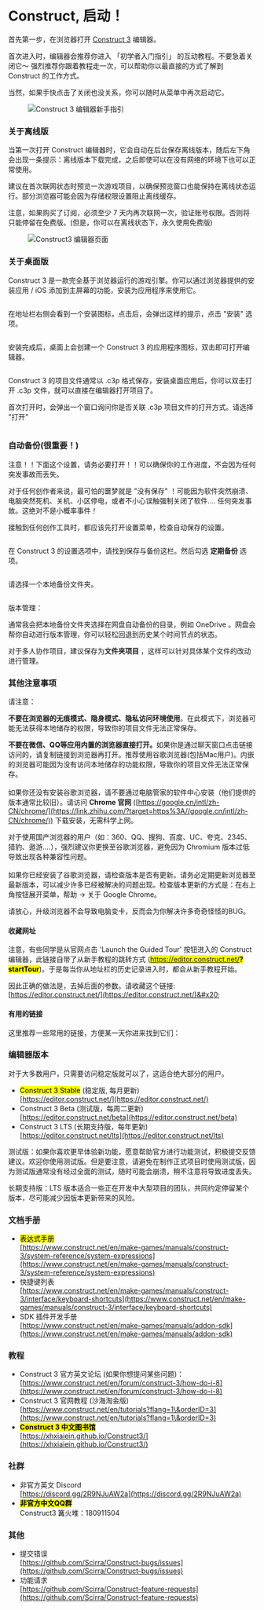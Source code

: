 # Construct, 启动！

首先第一步，在浏览器打开 [Construct 3](https://www.construct.net/a/260259?t=construct3) 编辑器。

首次进入时，编辑器会推荐你进入 「初学者入门指引」 的互动教程。不要急着关闭它～ 强烈推荐你跟着教程走一次，可以帮助你以最直接的方式了解到 Construct 的工作方式。

当然，如果手快点击了关闭也没关系，你可以随时从菜单中再次启动它。

<figure><img src="../.gitbook/assets/Xnip2025-02-27_16-15-53.png" alt="Construct 3 编辑器新手指引"><figcaption></figcaption></figure>

### 关于离线版

当第一次打开 Construct 编辑器时，它会自动在后台保存离线版本，随后左下角会出现一条提示：离线版本下载完成，之后即使可以在没有网络的环境下也可以正常使用。

建议在首次联网状态时预览一次游戏项目，以确保预览窗口也能保持在离线状态运行。部分浏览器可能会因为存储权限设置阻止离线缓存。

注意，如果购买了订阅，必须至少 7 天内再次联网一次，验证账号权限。否则将只能停留在免费版。(但是，你可以在离线状态下，永久使用免费版)

<figure><img src="../.gitbook/assets/Snipaste_2025-03-26_16-53-57.png" alt="Construct3 编辑器页面"><figcaption></figcaption></figure>

### 关于桌面版

Construct 3 是一款完全基于浏览器运行的游戏引擎。你可以通过浏览器提供的安装应用 / iOS 添加到主屏幕的功能，安装为应用程序来使用它。

<figure><img src="../.gitbook/assets/Snipaste_2025-03-26_17-06-12.png" alt=""><figcaption></figcaption></figure>

在地址栏右侧会看到一个安装图标，点击后，会弹出这样的提示，点击 "安装" 选项。

<figure><img src="../.gitbook/assets/image.png" alt=""><figcaption></figcaption></figure>

安装完成后，桌面上会创建一个 Construct 3 的应用程序图标，双击即可打开编辑器。

<figure><img src="../.gitbook/assets/Snipaste_2025-03-26_17-11-51.png" alt=""><figcaption></figcaption></figure>

Construct 3 的项目文件通常以 .c3p 格式保存，安装桌面应用后，你可以双击打开 .c3p 文件，就可以直接在编辑器打开项目了。

首次打开时，会弹出一个窗口询问你是否关联 .c3p 项目文件的打开方式。请选择 "打开"

<figure><img src="../.gitbook/assets/Snipaste_2025-03-26_17-17-29.png" alt=""><figcaption></figcaption></figure>



### 自动备份(很重要！)

注意！！下面这个设置，请务必要打开！！可以确保你的工作进度，不会因为任何突发事故而丢失。

对于任何创作者来说，最可怕的噩梦就是 "没有保存" ！可能因为软件突然崩溃、电脑突然死机、关机、小区停电，或者不小心误触强制关闭了软件.... 任何突发事故。这绝对不是小概率事件！

接触到任何创作工具时，都应该先打开设置菜单，检查自动保存的设置。

<figure><img src="../.gitbook/assets/Snipaste_2025-05-05_16-36-56.png" alt=""><figcaption></figcaption></figure>

在 Construct 3 的设置选项中，请找到保存与备份这栏。然后勾选 **定期备份** 选项。

<figure><img src="../.gitbook/assets/Snipaste_2025-05-05_16-48-20.png" alt=""><figcaption></figcaption></figure>

请选择一个本地备份文件夹。

<figure><img src="../.gitbook/assets/Snipaste_2025-05-05_16-52-46.png" alt=""><figcaption></figcaption></figure>

版本管理：

通常我会把本地备份文件夹选择在网盘自动备份的目录，例如 OneDrive 。网盘会帮你自动进行版本管理，你可以轻松回退到历史某个时间节点的状态。

对于多人协作项目，建议保存为**文件夹项目** ，这样可以针对具体某个文件的改动进行管理。

### 其他注意事项

请注意：

**不要在浏览器的无痕模式、隐身模式、隐私访问环境使用**。在此模式下，浏览器可能无法获得本地储存的权限，导致你的项目文件无法正常保存。

**不要在微信、QQ等应用内置的浏览器直接打开。**&#x5982;果你是通过聊天窗口点击链接访问的，请复制链接到浏览器再打开。推荐使用谷歌浏览器(包括Mac用户)。内嵌的浏览器可能因为没有访问本地储存的功能权限，导致你的项目文件无法正常保存。\
\
如果你还没有安装谷歌浏览器，请不要通过电脑管家的软件中心安装（他们提供的版本通常比较旧）。请访问 **Chrome 官网** ([https://google.cn/intl/zh-CN/chrome/](https://link.zhihu.com/?target=https%3A//google.cn/intl/zh-CN/chrome/)) 下载安装，无需科学上网。

对于使用国产浏览器的用户（如：360、QQ、搜狗、百度、UC、夸克、2345、猎豹、遨游....），强烈建议你更换至谷歌浏览器，避免因为 Chromium 版本过低导致出现各种兼容性问题。\
\
如果你已经安装了谷歌浏览器，请检查版本是否有更新。请务必定期更新浏览器至最新版本，可以减少许多已经被解决的问题出现。检查版本更新的方式是：在右上角按钮展开菜单，帮助 -> 关于 Google Chrome。

请放心，升级浏览器不会导致电脑变卡，反而会为你解决许多奇奇怪怪的BUG。

#### 收藏网址 <a href="#favorite-url" id="favorite-url"></a>

注意，有些同学是从官网点击 'Launch the Guided Tour' 按钮进入的 Construct 编辑器，此链接自带了从新手教程的跳转方式 (<mark style="color:blue;">https://editor.construct.net/</mark><mark style="background-color:yellow;">**?startTour**</mark>)。于是每当你从地址栏的历史记录进入时，都会从新手教程开始。

因此正确的做法是，去掉后面的参数。请收藏这个链接:\
[https://editor.construct.net/](https://editor.construct.net/)&#x20;



#### 有用的链接 <a href="#editor-link" id="editor-link"></a>

这里推荐一些常用的链接，方便某一天你进来找到它们：

### 编辑器版本

对于大多数用户，只需要访问稳定版就可以了，这适合绝大部分的用户。

* <mark style="background-color:yellow;">Construct 3 Stable</mark> (稳定版, 每月更新)\
  [https://editor.construct.net/](https://editor.construct.net/)
* Construct 3 Beta (测试版，每周二更新)\
  [https://editor.construct.net/beta](https://editor.construct.net/beta)
* Construct 3 LTS (长期支持版，每年更新)\
  [https://editor.construct.net/lts](https://editor.construct.net/lts)

测试版：如果你喜欢更早体验新功能，愿意帮助官方进行功能测试，积极提交反馈建议。欢迎你使用测试版。但是要注意，请避免在制作正式项目时使用测试版，因为测试版通常没有经过全面的测试，随时可能会崩溃，稍不注意将导致进度丢失。

长期支持版：LTS 版本适合一些正在开发中大型项目的团队，共同约定停留某个版本，尽可能减少因版本更新带来的风险。



### 文档手册 <a href="#manuals" id="manuals"></a>

* <mark style="background-color:yellow;">表达式手册</mark>\
  [https://www.construct.net/en/make-games/manuals/construct-3/system-reference/system-expressions](https://www.construct.net/en/make-games/manuals/construct-3/system-reference/system-expressions)
* 快捷键列表\
  [https://www.construct.net/en/make-games/manuals/construct-3/interface/keyboard-shortcuts](https://www.construct.net/en/make-games/manuals/construct-3/interface/keyboard-shortcuts)
* SDK 插件开发手册\
  [https://www.construct.net/en/make-games/manuals/addon-sdk](https://www.construct.net/en/make-games/manuals/addon-sdk)

### 教程 <a href="#tutorials" id="tutorials"></a>

* Construct 3 官方英文论坛 (如果你想提问某些问题)：\
  [https://www.construct.net/en/forum/construct-3/how-do-i-8](https://www.construct.net/en/forum/construct-3/how-do-i-8)
* Construct 3 官网教程 (沙海淘金版)\
  [https://www.construct.net/en/tutorials?flang=1\&orderID=3](https://www.construct.net/en/tutorials?flang=1\&orderID=3)
* <mark style="background-color:yellow;">**Construct 3 中文图书馆**</mark>\
  [https://xhxiaiein.github.io/Construct3/](https://xhxiaiein.github.io/Construct3/)

### 社群 <a href="#community" id="community"></a>

* 非官方英文 Discord\
  [https://discord.gg/2R9NJuAW2a](https://discord.gg/2R9NJuAW2a)
* <mark style="background-color:yellow;">**非官方中文QQ群**</mark>\
  Construct3 篝火堆：180911504

### 其他 <a href="#feedback" id="feedback"></a>

* 提交错误\
  [https://github.com/Scirra/Construct-bugs/issues](https://github.com/Scirra/Construct-bugs/issues)
* 功能请求\
  [https://github.com/Scirra/Construct-feature-requests](https://github.com/Scirra/Construct-feature-requests)
